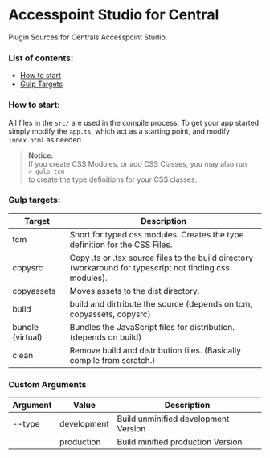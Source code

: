 Accesspoint Studio for Central
==============================
Plugin Sources for Centrals Accesspoint Studio.

### List of contents:
- [How to start](#how-to-start)
- [Gulp Targets](#gulp-targets)

### How to start:
All files in the ```src/``` are used in the compile process. To get your app started simply modify the ```app.ts```,
which act as a starting point, and modify ```index.html``` as needed.

> **Notice:**<br />
> If you create CSS Modules, or add CSS Classes, you may also run <br />
> ```> gulp tcm``` <br />
> to create the type definitions for your CSS classes.


### Gulp targets:
Target           | Description
------           | -----------
tcm              | Short for typed css modules. Creates the type definition for the CSS Files. 
copysrc          | Copy .ts or .tsx source files to the build directory (workaround for typescript not finding css modules). 
copyassets       | Moves assets to the dist directory.
build            | build and dirtribute the source (depends on tcm, copyassets, copysrc) 
bundle (virtual) | Bundles the JavaScript files for distribution. (depends on build)
clean            | Remove build and distribution files. (Basically compile from scratch.)

### Custom Arguments ###
Argument | Value       | Description
-------- | ----------- | -----------
--type   | development | Build unminified development Version
&nbsp;   | production  | Build minified production Version